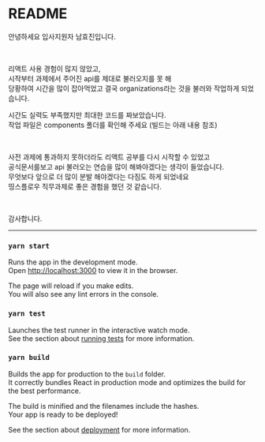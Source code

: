# README

안녕하세요 입사지원자 남효진입니다.

<br>

리액트 사용 경험이 많지 않았고,<br>
시작부터 과제에서 주어진 api를 제대로 불러오지를 못 해<br>
당황하여 시간을 많이 잡아먹었고 결국 organizations라는 것을 불러와 작업하게 되었습니다.

시간도 실력도 부족했지만 최대한 코드를 짜보았습니다.<br>
작업 파일은 components 폴더를 확인해 주세요 (빌드는 아래 내용 참조)

<br>

사전 과제에 통과하지 못하더라도 리액트 공부를 다시 시작할 수 있었고<br>
공식문서를보고 api 불러오는 연습을 많이 해봐야겠다는 생각이 들었습니다.<br>
무엇보다 앞으로 더 많이 분발 해야겠다는 다짐도 하게 되었네요<br>
띵스플로우 직무과제로 좋은 경험을 했던 것 같습니다.<br>

<br>

감사합니다.

---

### `yarn start`

Runs the app in the development mode.\
Open [http://localhost:3000](http://localhost:3000) to view it in the browser.

The page will reload if you make edits.\
You will also see any lint errors in the console.

### `yarn test`

Launches the test runner in the interactive watch mode.\
See the section about [running tests](https://facebook.github.io/create-react-app/docs/running-tests) for more information.

### `yarn build`

Builds the app for production to the `build` folder.\
It correctly bundles React in production mode and optimizes the build for the best performance.

The build is minified and the filenames include the hashes.\
Your app is ready to be deployed!

See the section about [deployment](https://facebook.github.io/create-react-app/docs/deployment) for more information.
